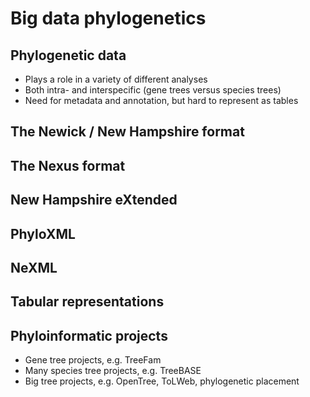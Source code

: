 Big data phylogenetics
======================

Phylogenetic data
-----------------
- Plays a role in a variety of different analyses
- Both intra- and interspecific (gene trees versus species trees)
- Need for metadata and annotation, but hard to represent as tables

The Newick / New Hampshire format
---------------------------------

The Nexus format
----------------

New Hampshire eXtended
----------------------

PhyloXML
--------

NeXML
-----

Tabular representations
-----------------------

Phyloinformatic projects
------------------------
- Gene tree projects, e.g. TreeFam
- Many species tree projects, e.g. TreeBASE
- Big tree projects, e.g. OpenTree, ToLWeb, phylogenetic placement